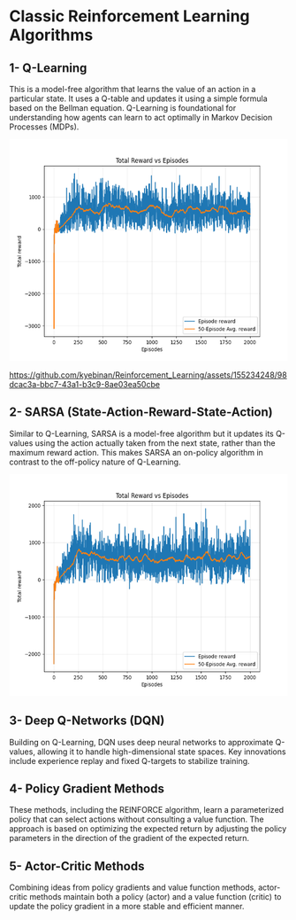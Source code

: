 # Classic Reinforcement Learning Algorithms

## 1- Q-Learning
This is a model-free algorithm that learns the value of an action in a particular state. It uses a Q-table and updates it using a simple formula based on the Bellman equation. 
Q-Learning is foundational for understanding how agents can learn to act optimally in Markov Decision Processes (MDPs).

<img src="https://github.com/kyebinan/Reinforcement_Learning/blob/main/Classics/images/qlearning_snake.png?raw=true" alt="Q-Learning Snake" width="600" height="400">

https://github.com/kyebinan/Reinforcement_Learning/assets/155234248/98dcac3a-bbc7-43a1-b3c9-8ae03ea50cbe



## 2- SARSA (State-Action-Reward-State-Action)
Similar to Q-Learning, SARSA is a model-free algorithm but it updates its Q-values using the action actually taken from the next state, rather than the maximum reward action. 
This makes SARSA an on-policy algorithm in contrast to the off-policy nature of Q-Learning.

<img src="https://github.com/kyebinan/Reinforcement_Learning/blob/main/Classics/images/sarsa_snake.png?raw=true" alt="Q-Learning Snake" width="600" height="400">


## 3- Deep Q-Networks (DQN)
Building on Q-Learning, DQN uses deep neural networks to approximate Q-values, allowing it to handle high-dimensional state spaces. Key innovations include experience replay and fixed Q-targets to stabilize training.

## 4- Policy Gradient Methods
These methods, including the REINFORCE algorithm, learn a parameterized policy that can select actions without consulting a value function. 
The approach is based on optimizing the expected return by adjusting the policy parameters in the direction of the gradient of the expected return.

## 5- Actor-Critic Methods 
 Combining ideas from policy gradients and value function methods, actor-critic methods maintain both a policy (actor) and a value function (critic) to update the policy gradient in a more stable and efficient manner.
